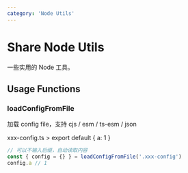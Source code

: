 ```yaml
---
category: 'Node Utils'
---
```


# Share Node Utils

一些实用的 Node 工具。

## Usage Functions

### loadConfigFromFile

加载 config file，支持 cjs / esm / ts-esm / json

xxx-config.ts > export default  { a: 1 }

```ts
// 可以不输入后缀，自动读取内容
const { config = {} } = loadConfigFromFile('.xxx-config')
config.a // 1
```